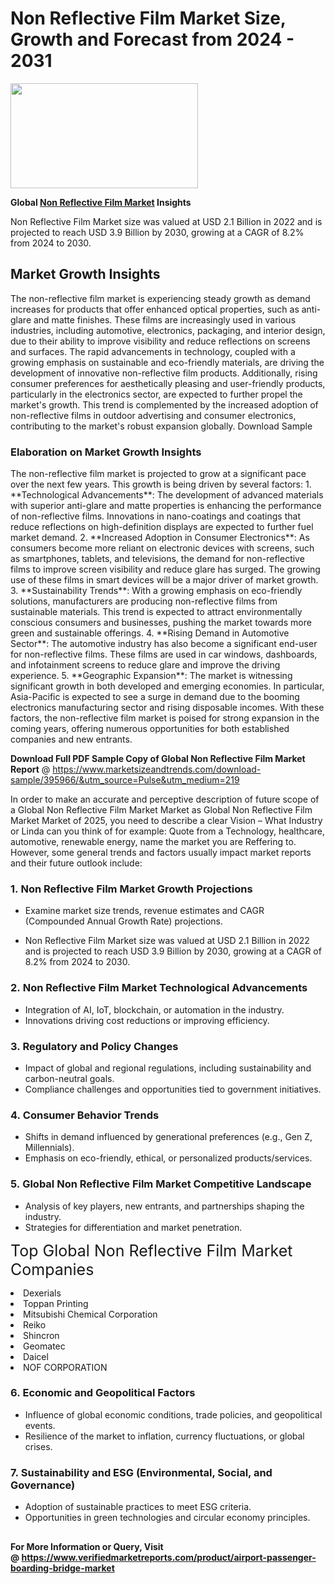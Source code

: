 <H1>Non Reflective Film Market Size, Growth and Forecast from 2024 - 2031</H1><img class="aligncenter size-medium wp-image-584254" src="https://thirdeyenews.in/wp-content/uploads/2024/09/Global-Market-Research-300x168.jpeg" alt="" width="300" height="168" /><p><strong>Global&nbsp;<a href="https://www.marketsizeandtrends.com/download-sample/395966/&amp;utm_source=Pulse&amp;utm_medium=219">Non Reflective Film Market</a> Insights</strong></p><p>Non Reflective Film Market size was valued at USD 2.1 Billion in 2022 and is projected to reach USD 3.9 Billion by 2030, growing at a CAGR of 8.2% from 2024 to 2030.</p><p><h2>Market Growth Insights</h2> The non-reflective film market is experiencing steady growth as demand increases for products that offer enhanced optical properties, such as anti-glare and matte finishes. These films are increasingly used in various industries, including automotive, electronics, packaging, and interior design, due to their ability to improve visibility and reduce reflections on screens and surfaces. The rapid advancements in technology, coupled with a growing emphasis on sustainable and eco-friendly materials, are driving the development of innovative non-reflective film products. Additionally, rising consumer preferences for aesthetically pleasing and user-friendly products, particularly in the electronics sector, are expected to further propel the market's growth. This trend is complemented by the increased adoption of non-reflective films in outdoor advertising and consumer electronics, contributing to the market's robust expansion globally. Download Sample <h3>Elaboration on Market Growth Insights</h3> The non-reflective film market is projected to grow at a significant pace over the next few years. This growth is being driven by several factors: 1. **Technological Advancements**: The development of advanced materials with superior anti-glare and matte properties is enhancing the performance of non-reflective films. Innovations in nano-coatings and coatings that reduce reflections on high-definition displays are expected to further fuel market demand. 2. **Increased Adoption in Consumer Electronics**: As consumers become more reliant on electronic devices with screens, such as smartphones, tablets, and televisions, the demand for non-reflective films to improve screen visibility and reduce glare has surged. The growing use of these films in smart devices will be a major driver of market growth. 3. **Sustainability Trends**: With a growing emphasis on eco-friendly solutions, manufacturers are producing non-reflective films from sustainable materials. This trend is expected to attract environmentally conscious consumers and businesses, pushing the market towards more green and sustainable offerings. 4. **Rising Demand in Automotive Sector**: The automotive industry has also become a significant end-user for non-reflective films. These films are used in car windows, dashboards, and infotainment screens to reduce glare and improve the driving experience. 5. **Geographic Expansion**: The market is witnessing significant growth in both developed and emerging economies. In particular, Asia-Pacific is expected to see a surge in demand due to the booming electronics manufacturing sector and rising disposable incomes. With these factors, the non-reflective film market is poised for strong expansion in the coming years, offering numerous opportunities for both established companies and new entrants. </p><p><span class=""><strong>Download Full PDF Sample Copy of Global Non Reflective Film Market Report</strong> @ <a href="https://www.marketsizeandtrends.com/download-sample/395966/&amp;utm_source=Pulse&amp;utm_medium=219" target="_blank">https://www.marketsizeandtrends.com/download-sample/395966/&amp;utm_source=Pulse&amp;utm_medium=219</a></span></p><p>In order to make an accurate and perceptive description of future scope of a Global&nbsp;Non Reflective Film Market Market as Global&nbsp;Non Reflective Film Market Market of 2025, you need to describe a clear Vision &ndash; What Industry or Linda can you think of for example: Quote from a Technology, healthcare, automotive, renewable energy, name the market you are Reffering to. However, some general trends and factors usually impact market reports and their future outlook include:</p><h3>1.&nbsp;<strong>Non Reflective Film Market Growth Projections</strong></h3><ul><li>Examine market size trends, revenue estimates and CAGR (Compounded Annual Growth Rate) projections.</li><li><p>Non Reflective Film Market size was valued at USD 2.1 Billion in 2022 and is projected to reach USD 3.9 Billion by 2030, growing at a CAGR of 8.2% from 2024 to 2030.</p></li></ul><h3>2.&nbsp;<strong>Non Reflective Film Market Technological Advancements</strong></h3><ul><li>Integration of AI, IoT, blockchain, or automation in the industry.</li><li>Innovations driving cost reductions or improving efficiency.</li></ul><h3>3.&nbsp;<strong>Regulatory and Policy Changes</strong></h3><ul><li>Impact of global and regional regulations, including sustainability and carbon-neutral goals.</li><li>Compliance challenges and opportunities tied to government initiatives.</li></ul><h3>4.&nbsp;<strong>Consumer Behavior Trends</strong></h3><ul><li>Shifts in demand influenced by generational preferences (e.g., Gen Z, Millennials).</li><li>Emphasis on eco-friendly, ethical, or personalized products/services.</li></ul><h3>5.&nbsp;<strong>Global Non Reflective Film Market Competitive Landscape</strong></h3><ul><li>Analysis of key players, new entrants, and partnerships shaping the industry.</li><li>Strategies for differentiation and market penetration.</li></ul><p data-pm-slice="1 1 []"><span style="color: inherit; font-family: inherit; font-size: 25px;">Top Global Non Reflective Film Market Companies</span></p><div class="" data-test-id=""><p><li>Dexerials</li><li> Toppan Printing</li><li> Mitsubishi Chemical Corporation</li><li> Reiko</li><li> Shincron</li><li> Geomatec</li><li> Daicel</li><li> NOF CORPORATION</li></p></div><h3>6.&nbsp;<strong>Economic and Geopolitical Factors</strong></h3><ul><li>Influence of global economic conditions, trade policies, and geopolitical events.</li><li>Resilience of the market to inflation, currency fluctuations, or global crises.</li></ul><h3>7.&nbsp;<strong>Sustainability and ESG (Environmental, Social, and Governance)</strong></h3><ul><li>Adoption of sustainable practices to meet ESG criteria.</li><li>Opportunities in green technologies and circular economy principles.</li></ul><h2><strong style="font-size: 14px;">For More Information or Query, Visit @&nbsp;</strong><a style="background-color: #ffffff; font-size: 14px;" href="https://www.marketsizeandtrends.com/report/non-reflective-film-market/" target="_blank">https://www.verifiedmarketreports.com/product/airport-passenger-boarding-bridge-market</a></h2>
